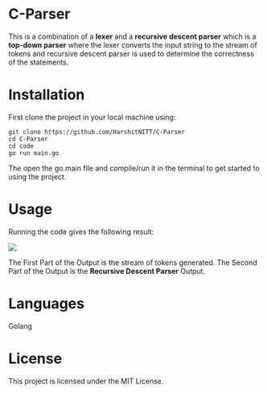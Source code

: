 # C-Parser
This is a combination of a **lexer** and a **recursive descent parser** which is a **top-down parser** where the lexer converts the input string to the stream of tokens and recursive descent parser is used to determine the correctness of the statements.

# Installation
First clone the project in your local machine using:
~~~
git clone https://github.com/HarshitNITT/C-Parser
cd C-Parser
cd code
go run main.go
~~~
The open the go.main file and compile/run it in the terminal to get started to using the project.

# Usage 
Running the code gives the following result:

<img src="https://github.com/HarshitNITT/C-Parser/blob/master/images/demo.jpg" />

The First Part of the Output is the stream of tokens generated.
The Second Part of the Output is the **Recursive Descent Parser** Output. 
# Languages
Golang
# License
This project is licensed under the MIT License.
